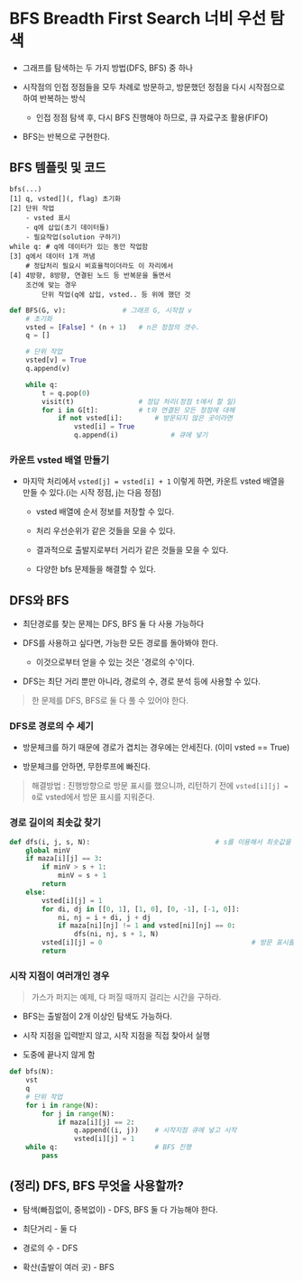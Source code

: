 # BFS Breadth First Search 너비 우선 탐색

- 그래프를 탐색하는 두 가지 방법(DFS, BFS) 중 하나

- 시작점의 인접 정점들을 모두 차례로 방문하고, 방문했던 정점을 다시 시작점으로 하여 반복하는 방식

    - 인접 정점 탐색 후, 다시 BFS 진행해야 하므로, 큐 자료구조 활용(FIFO)

- BFS는 반복으로 구현한다.

## BFS 템플릿 및 코드

```
bfs(...)
[1] q, vsted[](, flag) 초기화
[2] 단위 작업
    - vsted 표시
    - q에 삽입(초기 데이터들)
    - 필요작업(solution 구하기)
while q: # q에 데이터가 있는 동안 작업함
[3] q에서 데이터 1개 꺼냄
    # 정답처리 필요시 비효율적이더라도 이 자리에서
[4] 4방향, 8방향, 연결된 노드 등 반복문을 돌면서
    조건에 맞는 경우 
        단위 작업(q에 삽입, vsted.. 등 위에 했던 것
```

```python
def BFS(G, v):              # 그래프 G, 시작점 v
    # 초기화
    vsted = [False] * (n + 1)   # n은 정점의 갯수. 
    q = []

    # 단위 작업
    vsted[v] = True
    q.append(v)

    while q:
        t = q.pop(0)
        visit(t)                # 정답 처리(정점 t에서 할 일)
        for i in G[t]:          # t와 연결된 모든 정점에 대해
            if not vsted[i]:        # 방문되지 않은 곳이라면
                vsted[i] = True
                q.append(i)             # 큐에 넣기
```

### 카운트 vsted 배열 만들기

- 마지막 처리에서 `vsted[j] = vsted[i] + 1` 이렇게 하면, 카운트 vsted 배열을 만들 수 있다.(i는 시작 정점, j는 다음 정점)

    - vsted 배열에 순서 정보를 저장할 수 있다.

    - 처리 우선순위가 같은 것들을 모을 수 있다. 

    - 결과적으로 출발지로부터 거리가 같은 것들을 모을 수 있다.

    - 다양한 bfs 문제들을 해결할 수 있다.

## DFS와 BFS

- 최단경로를 찾는 문제는 DFS, BFS 둘 다 사용 가능하다

- DFS를 사용하고 싶다면, 가능한 모든 경로를 돌아봐야 한다.

    - 이것으로부터 얻을 수 있는 것은 '경로의 수'이다.

- DFS는 최단 거리 뿐만 아니라, 경로의 수, 경로 분석 등에 사용할 수 있다.

> 한 문제를 DFS, BFS로 둘 다 풀 수 있어야 한다.

### DFS로 경로의 수 세기

- 방문체크를 하기 때문에 경로가 겹치는 경우에는 안세진다. (이미 vsted == True)

- 방문체크를 안하면, 무한루프에 빠진다.

> 해결방법 : 진행방향으로 방문 표시를 했으니까, 리턴하기 전에 `vsted[i][j] = 0`로 vsted에서 방문 표시를 지워준다.

### 경로 길이의 최솟값 찾기

```python
def dfs(i, j, s, N):                               # s를 이용해서 최솟값을 구해준다.
    global minV
    if maza[i][j] == 3:
        if minV > s + 1:
            minV = s + 1
        return
    else:
        vsted[i][j] = 1
        for di, dj in [[0, 1], [1, 0], [0, -1], [-1, 0]]:
            ni, nj = i + di, j + dj
            if maza[ni][nj] != 1 and vsted[ni][nj] == 0:
                dfs(ni, nj, s + 1, N)
        vsted[i][j] = 0                                     # 방문 표시를 지워주는 코드(경로 수 세는 경우)
        return
```

### 시작 지점이 여러개인 경우

> 가스가 퍼지는 예제, 다 퍼질 때까지 걸리는 시간을 구하라.

- BFS는 출발점이 2개 이상인 탐색도 가능하다.

- 시작 지점을 입력받지 않고, 시작 지점을 직접 찾아서 실행

- 도중에 끝나지 않게 함

```python
def bfs(N):
    vst
    q
    # 단위 작업
    for i in range(N):
        for j in range(N):
            if maza[i][j] == 2:
                q.append((i, j))    # 시작지점 큐에 넣고 시작
                vsted[i][j] = 1
    while q:                        # BFS 진행
        pass
```

## (정리) DFS, BFS 무엇을 사용할까?

- 탐색(빠짐없이, 중복없이) - DFS, BFS 둘 다 가능해야 한다.

- 최단거리 - 둘 다

- 경로의 수 - DFS

- 확산(출발이 여러 곳) - BFS